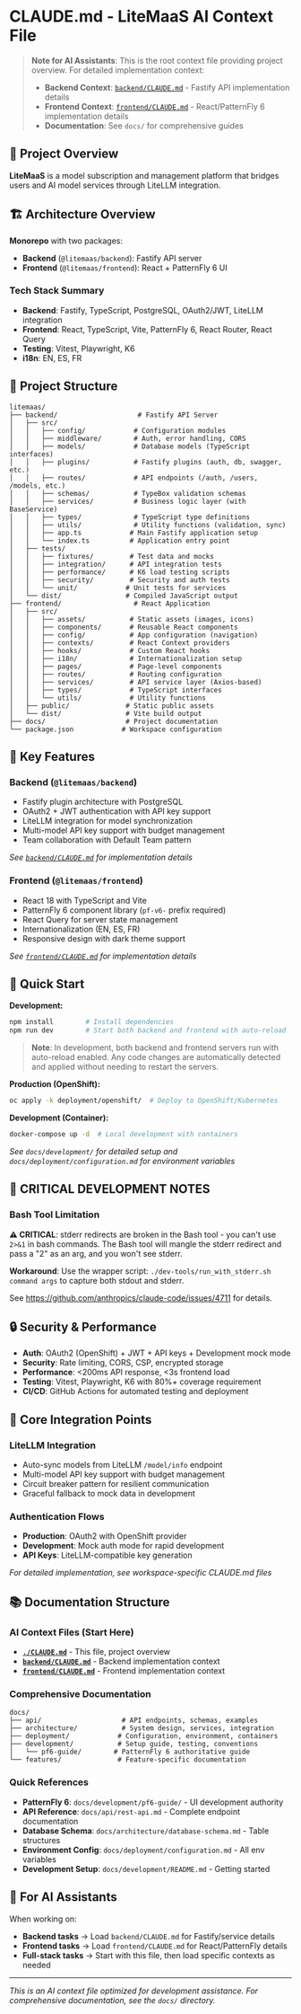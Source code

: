 # CLAUDE.md - LiteMaaS AI Context File

> **Note for AI Assistants**: This is the root context file providing project overview. For detailed implementation context:
> - **Backend Context**: [`backend/CLAUDE.md`](backend/CLAUDE.md) - Fastify API implementation details
> - **Frontend Context**: [`frontend/CLAUDE.md`](frontend/CLAUDE.md) - React/PatternFly 6 implementation details
> - **Documentation**: See `docs/` for comprehensive guides

## 🚀 Project Overview

**LiteMaaS** is a model subscription and management platform that bridges users and AI model services through LiteLLM integration.

## 🏗️ Architecture Overview

**Monorepo** with two packages:
- **Backend** (`@litemaas/backend`): Fastify API server
- **Frontend** (`@litemaas/frontend`): React + PatternFly 6 UI

### Tech Stack Summary
- **Backend**: Fastify, TypeScript, PostgreSQL, OAuth2/JWT, LiteLLM integration
- **Frontend**: React, TypeScript, Vite, PatternFly 6, React Router, React Query
- **Testing**: Vitest, Playwright, K6
- **i18n**: EN, ES, FR

## 📁 Project Structure

```
litemaas/
├── backend/                    # Fastify API Server
│   ├── src/
│   │   ├── config/            # Configuration modules
│   │   ├── middleware/        # Auth, error handling, CORS
│   │   ├── models/            # Database models (TypeScript interfaces)
│   │   ├── plugins/           # Fastify plugins (auth, db, swagger, etc.)
│   │   ├── routes/            # API endpoints (/auth, /users, /models, etc.)
│   │   ├── schemas/           # TypeBox validation schemas
│   │   ├── services/          # Business logic layer (with BaseService)
│   │   ├── types/             # TypeScript type definitions
│   │   ├── utils/             # Utility functions (validation, sync)
│   │   ├── app.ts            # Main Fastify application setup
│   │   └── index.ts          # Application entry point
│   ├── tests/
│   │   ├── fixtures/         # Test data and mocks
│   │   ├── integration/      # API integration tests
│   │   ├── performance/      # K6 load testing scripts
│   │   ├── security/         # Security and auth tests
│   │   └── unit/            # Unit tests for services
│   └── dist/                # Compiled JavaScript output
├── frontend/                  # React Application
│   ├── src/
│   │   ├── assets/           # Static assets (images, icons)
│   │   ├── components/       # Reusable React components
│   │   ├── config/           # App configuration (navigation)
│   │   ├── contexts/         # React Context providers
│   │   ├── hooks/            # Custom React hooks
│   │   ├── i18n/             # Internationalization setup
│   │   ├── pages/            # Page-level components
│   │   ├── routes/           # Routing configuration
│   │   ├── services/         # API service layer (Axios-based)
│   │   ├── types/            # TypeScript interfaces
│   │   └── utils/            # Utility functions
│   ├── public/              # Static public assets
│   └── dist/                # Vite build output
├── docs/                    # Project documentation
└── package.json            # Workspace configuration
```

## 🔧 Key Features

### Backend (`@litemaas/backend`)
- Fastify plugin architecture with PostgreSQL
- OAuth2 + JWT authentication with API key support
- LiteLLM integration for model synchronization
- Multi-model API key support with budget management
- Team collaboration with Default Team pattern

*See [`backend/CLAUDE.md`](backend/CLAUDE.md) for implementation details*

### Frontend (`@litemaas/frontend`)
- React 18 with TypeScript and Vite
- PatternFly 6 component library (`pf-v6-` prefix required)
- React Query for server state management
- Internationalization (EN, ES, FR)
- Responsive design with dark theme support

*See [`frontend/CLAUDE.md`](frontend/CLAUDE.md) for implementation details*

## 🚀 Quick Start

**Development:**
```bash
npm install        # Install dependencies
npm run dev        # Start both backend and frontend with auto-reload
```

> **Note**: In development, both backend and frontend servers run with auto-reload enabled. Any code changes are automatically detected and applied without needing to restart the servers.

**Production (OpenShift):**
```bash
oc apply -k deployment/openshift/  # Deploy to OpenShift/Kubernetes
```

**Development (Container):**
```bash
docker-compose up -d  # Local development with containers
```

*See `docs/development/` for detailed setup and `docs/deployment/configuration.md` for environment variables*

## 🚨 CRITICAL DEVELOPMENT NOTES

### Bash Tool Limitation
**⚠️ CRITICAL**: stderr redirects are broken in the Bash tool - you can't use `2>&1` in bash commands. The Bash tool will mangle the stderr redirect and pass a "2" as an arg, and you won't see stderr.

**Workaround**: Use the wrapper script: `./dev-tools/run_with_stderr.sh command args` to capture both stdout and stderr.

See https://github.com/anthropics/claude-code/issues/4711 for details.



## 🔒 Security & Performance

- **Auth**: OAuth2 (OpenShift) + JWT + API keys + Development mock mode
- **Security**: Rate limiting, CORS, CSP, encrypted storage
- **Performance**: <200ms API response, <3s frontend load
- **Testing**: Vitest, Playwright, K6 with 80%+ coverage requirement
- **CI/CD**: GitHub Actions for automated testing and deployment

## 🔗 Core Integration Points

### LiteLLM Integration
- Auto-sync models from LiteLLM `/model/info` endpoint
- Multi-model API key support with budget management
- Circuit breaker pattern for resilient communication
- Graceful fallback to mock data in development

### Authentication Flows
- **Production**: OAuth2 with OpenShift provider
- **Development**: Mock auth mode for rapid development
- **API Keys**: LiteLLM-compatible key generation

*For detailed implementation, see workspace-specific CLAUDE.md files*


## 📚 Documentation Structure

### AI Context Files (Start Here)
- **[`./CLAUDE.md`](CLAUDE.md)** - This file, project overview
- **[`backend/CLAUDE.md`](backend/CLAUDE.md)** - Backend implementation context
- **[`frontend/CLAUDE.md`](frontend/CLAUDE.md)** - Frontend implementation context

### Comprehensive Documentation
```
docs/
├── api/                    # API endpoints, schemas, examples
├── architecture/           # System design, services, integration
├── deployment/            # Configuration, environment, containers
├── development/           # Setup guide, testing, conventions
│   └── pf6-guide/        # PatternFly 6 authoritative guide
└── features/              # Feature-specific documentation
```

### Quick References
- **PatternFly 6**: `docs/development/pf6-guide/` - UI development authority
- **API Reference**: `docs/api/rest-api.md` - Complete endpoint documentation
- **Database Schema**: `docs/architecture/database-schema.md` - Table structures
- **Environment Config**: `docs/deployment/configuration.md` - All env variables
- **Development Setup**: `docs/development/README.md` - Getting started

## 🎯 For AI Assistants

When working on:
- **Backend tasks** → Load `backend/CLAUDE.md` for Fastify/service details
- **Frontend tasks** → Load `frontend/CLAUDE.md` for React/PatternFly details
- **Full-stack tasks** → Start with this file, then load specific contexts as needed

---

*This is an AI context file optimized for development assistance. For comprehensive documentation, see the `docs/` directory.*